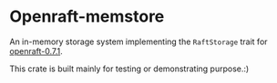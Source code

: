 # Openraft-memstore

An in-memory storage system implementing the `RaftStorage` trait for
[openraft-0.7.1](https://crates.io/crates/openraft/0.7.1).

This crate is built mainly for testing or demonstrating purpose.:)
